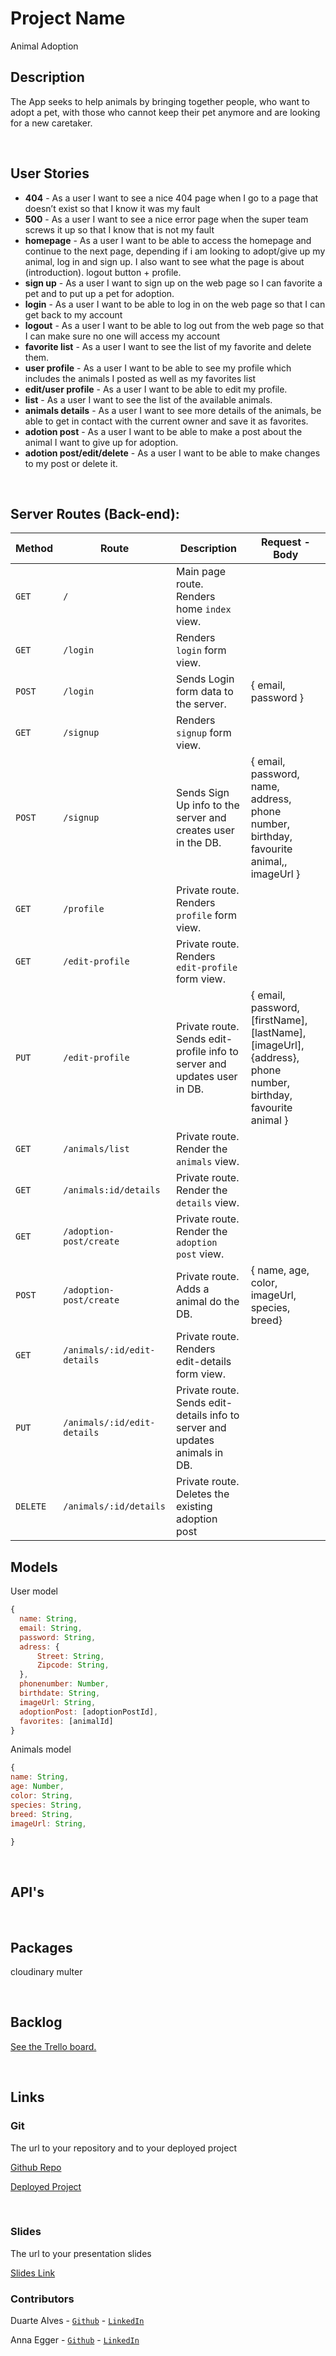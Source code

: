 # Project Name

Animal Adoption
<br>

## Description

The App seeks to help animals by bringing together people, who want to adopt a pet, with those who cannot keep their pet anymore and are looking for a new caretaker.

<br>

## User Stories

- **404** - As a user I want to see a nice 404 page when I go to a page that doesn’t exist so that I know it was my fault
- **500** - As a user I want to see a nice error page when the super team screws it up so that I know that is not my fault
- **homepage** - As a user I want to be able to access the homepage and continue to the next page, depending if i am looking to adopt/give up my animal, log in and sign up. I also want to see what the page is about (introduction). logout button + profile.
- **sign up** - As a user I want to sign up on the web page so I can favorite a pet and to put up a pet for adoption.
- **login** - As a user I want to be able to log in on the web page so that I can get back to my account
- **logout** - As a user I want to be able to log out from the web page so that I can make sure no one will access my account
- **favorite list** - As a user I want to see the list of my favorite and delete them.
- **user profile** - As a user I want to be able to see my profile which includes the animals I posted as well as my favorites list
- **edit/user profile** - As a user I want to be able to edit my profile.
- **list** - As a user I want to see the list of the available animals.
- **animals details** - As a user I want to see more details of the animals, be able to get in contact with the current owner and save it as favorites.
- **adotion post** - As a user I want to be able to make a post about the animal I want to give up for adoption.
- **adotion post/edit/delete** - As a user I want to be able to make changes to my post or delete it.

<br>

## Server Routes (Back-end):

| **Method** | **Route**                   | **Description**                                                             | Request - Body                                                                                                |
| ---------- | --------------------------- | --------------------------------------------------------------------------- | ------------------------------------------------------------------------------------------------------------- |
| `GET`      | `/`                         | Main page route. Renders home `index` view.                                 |                                                                                                               |
| `GET`      | `/login`                    | Renders `login` form view.                                                  |                                                                                                               |
| `POST`     | `/login`                    | Sends Login form data to the server.                                        | { email, password }                                                                                           |
| `GET`      | `/signup`                   | Renders `signup` form view.                                                 |                                                                                                               |
| `POST`     | `/signup`                   | Sends Sign Up info to the server and creates user in the DB.                | { email, password, name, address, phone number, birthday, favourite animal,, imageUrl }                       |
| `GET`      | `/profile`                  | Private route. Renders `profile` form view.                                 |                                                                                                               |
| `GET`      | `/edit-profile`             | Private route. Renders `edit-profile` form view.                            |                                                                                                               |
| `PUT`      | `/edit-profile`             | Private route. Sends edit-profile info to server and updates user in DB.    | { email, password, [firstName], [lastName], [imageUrl], {address}, phone number, birthday, favourite animal } |
| `GET`      | `/animals/list`             | Private route. Render the `animals` view.                                   |                                                                                                               |
| `GET`      | `/animals:id/details`       | Private route. Render the `details` view.                                   |                                                                                                               |
| `GET`      | `/adoption-post/create`     | Private route. Render the `adoption post` view.                             |                                                                                                               |
| `POST`     | `/adoption-post/create`     | Private route. Adds a animal do the DB.                                     | { name, age, color, imageUrl, species, breed}                                                                 |
| `GET`      | `/animals/:id/edit-details` | Private route. Renders edit-details form view.                              |                                                                                                               |
| `PUT`      | `/animals/:id/edit-details` | Private route. Sends edit-details info to server and updates animals in DB. |
| `DELETE`   | `/animals/:id/details`      | Private route. Deletes the existing adoption post                           |                                                                                                               |

## Models

User model

```javascript
{
  name: String,
  email: String,
  password: String,
  adress: {
      Street: String,
      Zipcode: String,
  },
  phonenumber: Number,
  birthdate: String,
  imageUrl: String,
  adoptionPost: [adoptionPostId],
  favorites: [animalId]
}

```

Animals model

```javascript
{
name: String,
age: Number,
color: String,
species: String,
breed: String,
imageUrl: String,

}

```

<br>

## API's

<br>

## Packages

cloudinary
multer

<br>

## Backlog

[See the Trello board.](https://trello.com/b/peU75b4E/animals-adoption-project)

<br>

## Links

### Git

The url to your repository and to your deployed project

[Github Repo](https://github.com/drttyy/Project2)

[Deployed Project](https://pet-adoption-ironhack.herokuapp.com/)

<br>

### Slides

The url to your presentation slides

[Slides Link](https://docs.google.com/presentation/d/1P5FIi0vHZBUcgUtmt1M4_lLCO5dwdJ4UOgtJa4ehGfk/edit?usp=sharing)

### Contributors

Duarte Alves - [`Github`](https://github.com/drttyy/) - [`LinkedIn`](https://www.linkedin.com/in/duarte-alves-97157b227/)

Anna Egger - [`Github`](https://github.com/annagramcodes) - [`LinkedIn`](https://www.linkedin.com/in/anna-egger/)
